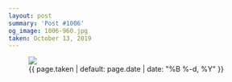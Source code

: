 ```yaml
---
layout: post
summary: 'Post #1006'
og_image: 1006-960.jpg
taken: October 13, 2019
---
```


<figure class="post">
<img sizes="(min-width: 700px) 50vw, calc(100vw - 2rem)" src="{{ site.assets_url }}/1006-480.jpg" srcset="{{ site.assets_url }}/1006-240.jpg 240w, {{ site.assets_url }}/1006-480.jpg 480w, {{ site.assets_url }}/1006-720.jpg 720w, {{ site.assets_url }}/1006-960.jpg 960w"/>
<figcaption>
<time>{{ page.taken | default: page.date | date: "%B %-d, %Y" }}</time>
</figcaption>
</figure>
